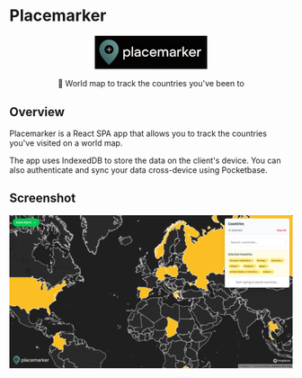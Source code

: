 # Placemarker

<p align="center">
    <img src="src/assets/placemarker_logo_bg.jpeg" width="200">
    <p align="center">📍 World map to track the countries you've been to </p>
</p>

## Overview

Placemarker is a React SPA app that allows you to track the countries you've visited on a world map.

The app uses IndexedDB to store the data on the client's device. You can also authenticate and sync your data cross-device using Pocketbase.

## Screenshot

<img src="docs/app-screenshot.png">

